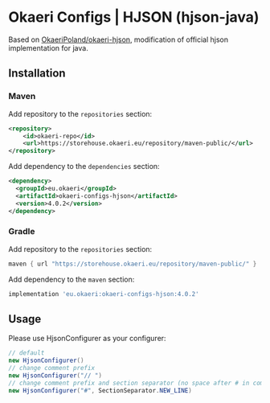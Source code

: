 # Okaeri Configs | HJSON (hjson-java)

Based on [OkaeriPoland/okaeri-hjson](https://github.com/OkaeriPoland/okaeri-hjson), modification of official hjson implementation for java.

## Installation

### Maven

Add repository to the `repositories` section:

```xml
<repository>
    <id>okaeri-repo</id>
    <url>https://storehouse.okaeri.eu/repository/maven-public/</url>
</repository>
```

Add dependency to the `dependencies` section:

```xml
<dependency>
  <groupId>eu.okaeri</groupId>
  <artifactId>okaeri-configs-hjson</artifactId>
  <version>4.0.2</version>
</dependency>
```

### Gradle

Add repository to the `repositories` section:

```groovy
maven { url "https://storehouse.okaeri.eu/repository/maven-public/" }
```

Add dependency to the `maven` section:

```groovy
implementation 'eu.okaeri:okaeri-configs-hjson:4.0.2'
```

## Usage

Please use HjsonConfigurer as your configurer:

```java
// default
new HjsonConfigurer()
// change comment prefix
new HjsonConfigurer("// ")
// change comment prefix and section separator (no space after # in comments, empty spaces between sections)
new HjsonConfigurer("#", SectionSeparator.NEW_LINE)
```
